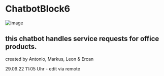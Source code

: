 # ChatbotBlock6
![image](https://user-images.githubusercontent.com/114565705/192719533-d053cf26-1642-4f61-8fec-96f804758fe1.png)

## this chatbot handles service requests for office products.

created by Antonio, Markus, Leon & Ercan

29.09.22 11:05 Uhr - edit via remote 
